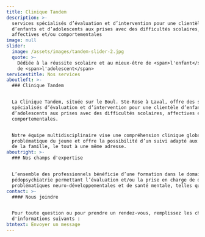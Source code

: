 ```yaml
---
title: Clinique Tandem
description: >-
  services spécialisés d’évaluation et d’intervention pour une clientèle
  d’enfants et d’adolescents aux prises avec des difficultés scolaires,
  affectives et/ou comportementales
image: null
slider:
  image: /assets/images/tandem-slider-2.jpg
  quote: >-
    Dédiée à la réussite scolaire et au mieux-être de <span>l'enfant</span> et
    de <span>l'adolescent</span>
servicestitle: Nos services
aboutleft: >-
  ### Clinique Tandem


  La Clinique Tandem, située sur le Boul. Ste-Rose à Laval, offre des services
  spécialisés d’évaluation et d’intervention pour une clientèle d’enfants et
  d’adolescents aux prises avec des difficultés scolaires, affectives et/ou
  comportementales.


  Notre équipe multidisciplinaire vise une compréhension clinique globale de la
  problématique du jeune et offre la possibilité d’un suivi adapté aux besoins
  de la famille, le tout à une même adresse.
aboutright: >-
  ### Nos champs d'expertise


  L’ensemble des professionnels bénéficie d’une formation dans le domaine de la
  pédopsychiatrie permettant l’évaluation et/ou la prise en charge de diverses
  problématiques neuro-développementales et de santé mentale, telles que :
contact: >-
  #### Nous joindre


  Pour toute question ou pour prendre un rendez-vous, remplissez les champs
  d'informations suivants :
btntext: Envoyer un message
---
```











